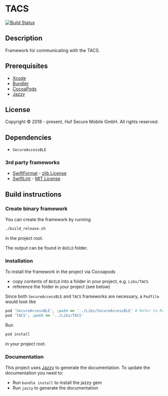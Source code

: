 # TACS
[![Build Status](https://jenkins01.hufsm.com/buildStatus/icon?job=mobile/iOS%20development/SecureAccessBLE%20-%20Tests)](https://jenkins01.hufsm.com/job/mobile/job/iOS%20development/job/SecureAccessBLE%20-%20Tests/)

## Description
Framework for communicating with the TACS.

## Prerequisites
* [Xcode](https://developer.apple.com/xcode/ide/)
* [Bundler](http://bundler.io)
* [CocoaPods](https://cocoapods.org)
* [Jazzy](https://github.com/realm/jazzy)

## License
Copyright © 2018 - present, Huf Secure Mobile GmbH. All rights reserved.

## Dependencies

* `SecureAccessBLE`

### 3rd party frameworks
* [SwiftFormat](https://github.com/nicklockwood/SwiftFormat) - [zlib License](https://github.com/nicklockwood/SwiftFormat/blob/master/LICENCE.md)
* [SwiftLint](https://github.com/realm/SwiftLint) - [MIT License](https://github.com/realm/SwiftLint/blob/master/LICENSE)

## Build instructions
### Create binary framework
You can create the framework by running
```bash
./build_release.sh
```
in the project root.

The output can be found in `BUILD` folder.

### Installation

To install the framework in the project via Cocoapods
* copy contents of `BUILD` into a folder in your project, e.g. `Libs/TACS` 
* reference the folder in your project (see below)

Since both `SecureAccessBLE` and `TACS` frameworks are necessary, a `Podfile` would look like

```ruby
pod 'SecureAccessBLE', :path => '../Libs/SecureAccessBLE' # Refer to Readme.md of SecureAccessBLE for more options on this.
pod 'TACS', :path => '../Libs/TACS'
```

Run 
```ruby
pod install
```
in your project root.

### Documentation
This project uses [Jazzy](https://github.com/realm/jazzy) to generate the documentation. To update the documentation you need to:

- Run `bundle install` to install the jazzy gem
- Run `jazzy` to generate the documentation
